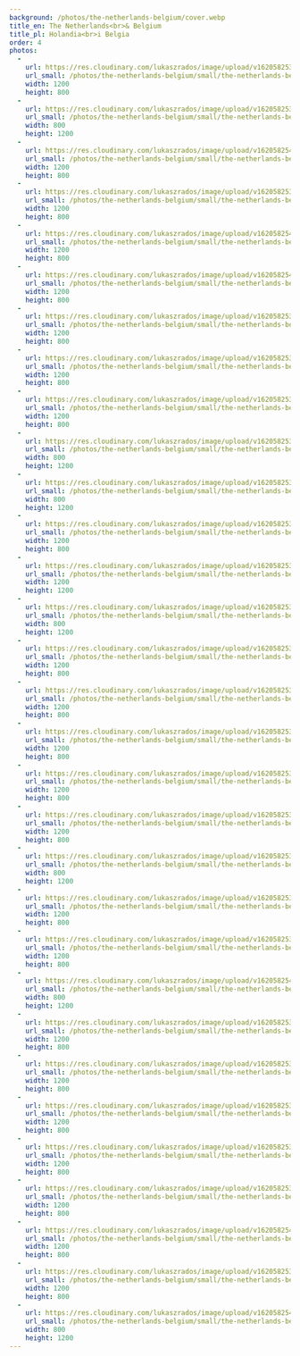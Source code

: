 ```yaml
---
background: /photos/the-netherlands-belgium/cover.webp
title_en: The Netherlands<br>& Belgium
title_pl: Holandia<br>i Belgia
order: 4
photos:
  -
    url: https://res.cloudinary.com/lukaszrados/image/upload/v1620582537/photos/the-netherlands-belgium/the-netherlands-belgium-7_bhkbnu.jpg
    url_small: /photos/the-netherlands-belgium/small/the-netherlands-belgium-7.webp
    width: 1200
    height: 800
  -
    url: https://res.cloudinary.com/lukaszrados/image/upload/v1620582537/photos/the-netherlands-belgium/the-netherlands-belgium-4_yltl0y.jpg
    url_small: /photos/the-netherlands-belgium/small/the-netherlands-belgium-4.webp
    width: 800
    height: 1200
  -
    url: https://res.cloudinary.com/lukaszrados/image/upload/v1620582540/photos/the-netherlands-belgium/the-netherlands-belgium-1_yrpnzq.jpg
    url_small: /photos/the-netherlands-belgium/small/the-netherlands-belgium-1.webp
    width: 1200
    height: 800
  -
    url: https://res.cloudinary.com/lukaszrados/image/upload/v1620582537/photos/the-netherlands-belgium/the-netherlands-belgium-8_tjalu5.jpg
    url_small: /photos/the-netherlands-belgium/small/the-netherlands-belgium-8.webp
    width: 1200
    height: 800
  -
    url: https://res.cloudinary.com/lukaszrados/image/upload/v1620582540/photos/the-netherlands-belgium/the-netherlands-belgium-30_v6pp1h.jpg
    url_small: /photos/the-netherlands-belgium/small/the-netherlands-belgium-30.webp
    width: 1200
    height: 800
  -
    url: https://res.cloudinary.com/lukaszrados/image/upload/v1620582540/photos/the-netherlands-belgium/the-netherlands-belgium-31_fpxx6d.jpg
    url_small: /photos/the-netherlands-belgium/small/the-netherlands-belgium-31.webp
    width: 1200
    height: 800
  -
    url: https://res.cloudinary.com/lukaszrados/image/upload/v1620582537/photos/the-netherlands-belgium/the-netherlands-belgium-2_ufjsre.jpg
    url_small: /photos/the-netherlands-belgium/small/the-netherlands-belgium-2.webp
    width: 1200
    height: 800
  -
    url: https://res.cloudinary.com/lukaszrados/image/upload/v1620582537/photos/the-netherlands-belgium/the-netherlands-belgium-3_vns0az.jpg
    url_small: /photos/the-netherlands-belgium/small/the-netherlands-belgium-3.webp
    width: 1200
    height: 800
  -
    url: https://res.cloudinary.com/lukaszrados/image/upload/v1620582538/photos/the-netherlands-belgium/the-netherlands-belgium-17_r7hdbb.jpg
    url_small: /photos/the-netherlands-belgium/small/the-netherlands-belgium-17.webp
    width: 1200
    height: 800
  -
    url: https://res.cloudinary.com/lukaszrados/image/upload/v1620582537/photos/the-netherlands-belgium/the-netherlands-belgium-5_jx2xot.jpg
    url_small: /photos/the-netherlands-belgium/small/the-netherlands-belgium-5.webp
    width: 800
    height: 1200
  -
    url: https://res.cloudinary.com/lukaszrados/image/upload/v1620582537/photos/the-netherlands-belgium/the-netherlands-belgium-6_bfaexd.jpg
    url_small: /photos/the-netherlands-belgium/small/the-netherlands-belgium-6.webp
    width: 800
    height: 1200
  -
    url: https://res.cloudinary.com/lukaszrados/image/upload/v1620582537/photos/the-netherlands-belgium/the-netherlands-belgium-9_eaodoy.jpg
    url_small: /photos/the-netherlands-belgium/small/the-netherlands-belgium-9.webp
    width: 1200
    height: 800
  -
    url: https://res.cloudinary.com/lukaszrados/image/upload/v1620582539/photos/the-netherlands-belgium/the-netherlands-belgium-23_rnwngn.jpg
    url_small: /photos/the-netherlands-belgium/small/the-netherlands-belgium-23.webp
    width: 1200
    height: 1200
  -
    url: https://res.cloudinary.com/lukaszrados/image/upload/v1620582538/photos/the-netherlands-belgium/the-netherlands-belgium-15_kn6idw.jpg
    url_small: /photos/the-netherlands-belgium/small/the-netherlands-belgium-15.webp
    width: 800
    height: 1200
  -
    url: https://res.cloudinary.com/lukaszrados/image/upload/v1620582538/photos/the-netherlands-belgium/the-netherlands-belgium-10_amoeim.jpg
    url_small: /photos/the-netherlands-belgium/small/the-netherlands-belgium-10.webp
    width: 1200
    height: 800
  -
    url: https://res.cloudinary.com/lukaszrados/image/upload/v1620582537/photos/the-netherlands-belgium/the-netherlands-belgium-11_exwnvt.jpg
    url_small: /photos/the-netherlands-belgium/small/the-netherlands-belgium-11.webp
    width: 1200
    height: 800
  -
    url: https://res.cloudinary.com/lukaszrados/image/upload/v1620582538/photos/the-netherlands-belgium/the-netherlands-belgium-12_pvjkgt.jpg
    url_small: /photos/the-netherlands-belgium/small/the-netherlands-belgium-12.webp
    width: 1200
    height: 800
  -
    url: https://res.cloudinary.com/lukaszrados/image/upload/v1620582538/photos/the-netherlands-belgium/the-netherlands-belgium-13_kkjngd.jpg
    url_small: /photos/the-netherlands-belgium/small/the-netherlands-belgium-13.webp
    width: 1200
    height: 800
  -
    url: https://res.cloudinary.com/lukaszrados/image/upload/v1620582538/photos/the-netherlands-belgium/the-netherlands-belgium-14_kfkqyc.jpg
    url_small: /photos/the-netherlands-belgium/small/the-netherlands-belgium-14.webp
    width: 1200
    height: 800
  -
    url: https://res.cloudinary.com/lukaszrados/image/upload/v1620582538/photos/the-netherlands-belgium/the-netherlands-belgium-16_pzo2n9.jpg
    url_small: /photos/the-netherlands-belgium/small/the-netherlands-belgium-16.webp
    width: 800
    height: 1200
  -
    url: https://res.cloudinary.com/lukaszrados/image/upload/v1620582538/photos/the-netherlands-belgium/the-netherlands-belgium-18_lv3h4h.jpg
    url_small: /photos/the-netherlands-belgium/small/the-netherlands-belgium-18.webp
    width: 1200
    height: 800
  -
    url: https://res.cloudinary.com/lukaszrados/image/upload/v1620582539/photos/the-netherlands-belgium/the-netherlands-belgium-19_lg0r5m.jpg
    url_small: /photos/the-netherlands-belgium/small/the-netherlands-belgium-19.webp
    width: 1200
    height: 800
  -
    url: https://res.cloudinary.com/lukaszrados/image/upload/v1620582540/photos/the-netherlands-belgium/the-netherlands-belgium-20_kcqz4m.jpg
    url_small: /photos/the-netherlands-belgium/small/the-netherlands-belgium-20.webp
    width: 800
    height: 1200
  -
    url: https://res.cloudinary.com/lukaszrados/image/upload/v1620582539/photos/the-netherlands-belgium/the-netherlands-belgium-21_nw2gj4.jpg
    url_small: /photos/the-netherlands-belgium/small/the-netherlands-belgium-21.webp
    width: 1200
    height: 800
  -
    url: https://res.cloudinary.com/lukaszrados/image/upload/v1620582539/photos/the-netherlands-belgium/the-netherlands-belgium-22_jcylpj.jpg
    url_small: /photos/the-netherlands-belgium/small/the-netherlands-belgium-22.webp
    width: 1200
    height: 800
  -
    url: https://res.cloudinary.com/lukaszrados/image/upload/v1620582539/photos/the-netherlands-belgium/the-netherlands-belgium-24_y08rxu.jpg
    url_small: /photos/the-netherlands-belgium/small/the-netherlands-belgium-24.webp
    width: 1200
    height: 800
  -
    url: https://res.cloudinary.com/lukaszrados/image/upload/v1620582539/photos/the-netherlands-belgium/the-netherlands-belgium-25_qkajbb.jpg
    url_small: /photos/the-netherlands-belgium/small/the-netherlands-belgium-25.webp
    width: 1200
    height: 800
  -
    url: https://res.cloudinary.com/lukaszrados/image/upload/v1620582539/photos/the-netherlands-belgium/the-netherlands-belgium-26_qawkk7.jpg
    url_small: /photos/the-netherlands-belgium/small/the-netherlands-belgium-26.webp
    width: 1200
    height: 800
  -
    url: https://res.cloudinary.com/lukaszrados/image/upload/v1620582540/photos/the-netherlands-belgium/the-netherlands-belgium-27_hoisjq.jpg
    url_small: /photos/the-netherlands-belgium/small/the-netherlands-belgium-27.webp
    width: 1200
    height: 800
  -
    url: https://res.cloudinary.com/lukaszrados/image/upload/v1620582539/photos/the-netherlands-belgium/the-netherlands-belgium-28_jrv93d.jpg
    url_small: /photos/the-netherlands-belgium/small/the-netherlands-belgium-28.webp
    width: 1200
    height: 800
  -
    url: https://res.cloudinary.com/lukaszrados/image/upload/v1620582540/photos/the-netherlands-belgium/the-netherlands-belgium-29_gshc07.jpg
    url_small: /photos/the-netherlands-belgium/small/the-netherlands-belgium-29.webp
    width: 800
    height: 1200
---
```

